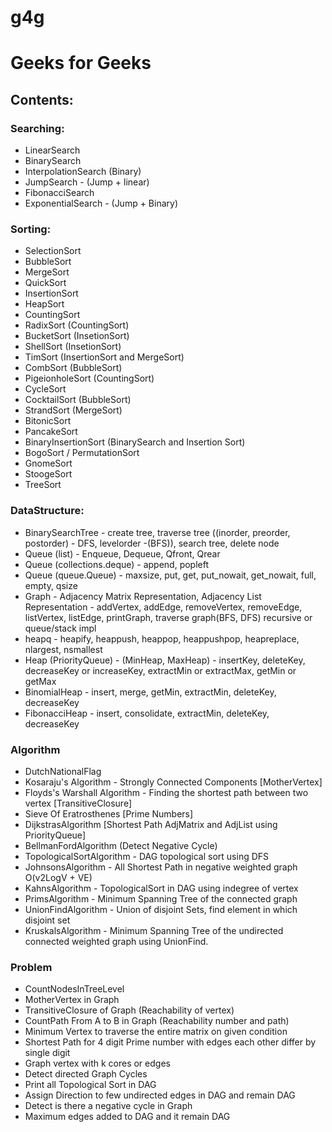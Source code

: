 # g4g
<h1>Geeks for Geeks</h1>

<h2>Contents:</h2>

<h3>Searching:</h3>
<ul>
<li>LinearSearch
<li>BinarySearch
<li>InterpolationSearch (Binary)
<li>JumpSearch - (Jump + linear)
<li>FibonacciSearch
<li>ExponentialSearch - (Jump + Binary)
</ul>
<h3>Sorting:</h3>
<ul>
<li>SelectionSort
<li>BubbleSort
<li>MergeSort
<li>QuickSort
<li>InsertionSort
<li>HeapSort
<li>CountingSort
<li>RadixSort (CountingSort)
<li>BucketSort (InsetionSort)
<li>ShellSort (InsetionSort)
<li>TimSort (InsertionSort and MergeSort)
<li>CombSort (BubbleSort)
<li>PigeionholeSort (CountingSort)
<li>CycleSort
<li>CocktailSort (BubbleSort)
<li>StrandSort (MergeSort)
<li>BitonicSort
<li>PancakeSort
<li>BinaryInsertionSort    (BinarySearch and Insertion Sort)
<li>BogoSort / PermutationSort
<li>GnomeSort
<li>StoogeSort
<li>TreeSort
</ul>


<h3>DataStructure:</h3>
<ul>
<li>BinarySearchTree - create tree, traverse tree ((inorder, preorder, postorder) - DFS, levelorder -(BFS)), search tree, delete node
<li>Queue (list) - Enqueue, Dequeue, Qfront, Qrear
<li>Queue (collections.deque) - append, popleft
<li>Queue (queue.Queue) - maxsize, put, get, put_nowait, get_nowait, full, empty, qsize
<li>Graph - Adjacency Matrix Representation, Adjacency List Representation - addVertex, addEdge, removeVertex, removeEdge, listVertex, listEdge, printGraph, traverse graph(BFS, DFS) recursive or queue/stack impl
<li>heapq - heapify, heappush, heappop, heappushpop, heapreplace, nlargest, nsmallest
<li>Heap (PriorityQueue) - (MinHeap, MaxHeap) - insertKey, deleteKey, decreaseKey or increaseKey, extractMin or extractMax, getMin or getMax
<li>BinomialHeap - insert, merge, getMin, extractMin, deleteKey, decreaseKey
<li>FibonacciHeap - insert, consolidate, extractMin, deleteKey, decreaseKey
</ul>

<h3>Algorithm</h3>
<ul>
<li>DutchNationalFlag 
<li>Kosaraju's Algorithm - Strongly Connected Components [MotherVertex]
<li>Floyds's Warshall Algorithm - Finding the shortest path between two vertex [TransitiveClosure]
<li>Sieve Of Eratrosthenes [Prime Numbers]
<li>DijkstrasAlgorithm [Shortest Path AdjMatrix and AdjList using PriorityQueue]
<li>BellmanFordAlgorithm (Detect Negative Cycle)
<li>TopologicalSortAlgorithm - DAG topological sort using DFS
<li>JohnsonsAlgorithm - All Shortest Path in negative weighted graph O(v2LogV + VE)
<li>KahnsAlgorithm - TopologicalSort in DAG using indegree of vertex
<li>PrimsAlgorithm - Minimum Spanning Tree of the connected graph
<li>UnionFindAlgorithm - Union of disjoint Sets, find element in which disjoint set
<li>KruskalsAlgorithm - Minimum Spanning Tree of the undirected connected weighted graph using UnionFind.
</ul>


<h3>Problem</h3>
<ul>
<li>CountNodesInTreeLevel
<li>MotherVertex in Graph
<li>TransitiveClosure of Graph (Reachability of vertex)
<li>CountPath From A to B in Graph (Reachability number and path)
<li>Minimum Vertex to traverse the entire matrix on given condition
<li>Shortest Path for 4 digit Prime number with edges each other differ by single digit
<li>Graph vertex with k cores or edges
<li>Detect directed Graph Cycles
<li>Print all Topological Sort in DAG
<li>Assign Direction to few undirected edges in DAG and remain DAG
<li>Detect is there a negative cycle in Graph
<li>Maximum edges added to DAG and it remain DAG
</ul>

